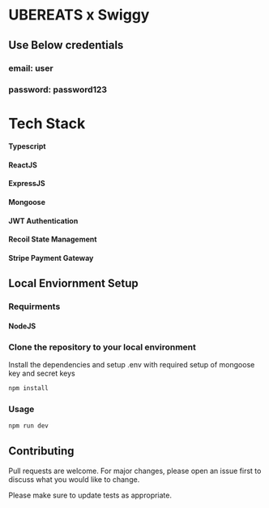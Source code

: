 # UBEREATS x Swiggy

## Use Below credentials
### email: user
### password: password123

# Tech Stack
#### Typescript
#### ReactJS
#### ExpressJS
#### Mongoose
#### JWT Authentication
#### Recoil State Management
#### Stripe Payment Gateway


## Local Enviornment Setup
### Requirments
#### NodeJS

### Clone the repository to your local environment
Install the dependencies and setup .env with required setup of mongoose key and secret keys

```bash
npm install
```

### Usage

```bash
npm run dev
```

## Contributing

Pull requests are welcome. For major changes, please open an issue first
to discuss what you would like to change.

Please make sure to update tests as appropriate.
